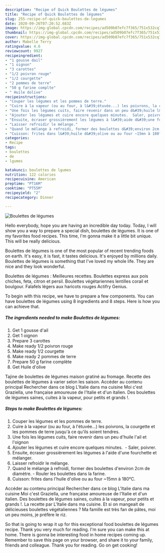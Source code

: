 ```yaml
---
description: "Recipe of Quick Boulettes de légumes"
title: "Recipe of Quick Boulettes de légumes"
slug: 255-recipe-of-quick-boulettes-de-legumes
date: 2020-09-26T07:20:52.683Z
image: https://img-global.cpcdn.com/recipes/ad509b07efc7f365/751x532cq70/boulettes-de-legumes-photo-principale-de-la-recette.jpg
thumbnail: https://img-global.cpcdn.com/recipes/ad509b07efc7f365/751x532cq70/boulettes-de-legumes-photo-principale-de-la-recette.jpg
cover: https://img-global.cpcdn.com/recipes/ad509b07efc7f365/751x532cq70/boulettes-de-legumes-photo-principale-de-la-recette.jpg
author: Mabelle Terry
ratingvalue: 4.6
reviewcount: 9927
recipeingredient:
- "1 gousse dail"
- "1 oignon"
- "3 carottes"
- "1/2 poivron rouge"
- "1/2 courgette"
- "2 pommes de terre"
- "50 g farine complte"
- " Huile dolive"
recipeinstructions:
- "Couper les légumes et les pommes de terre.⁣"
- "Cuire à la vapeur (ou au four, à l&#39;étuvée...) les poivrons, la courgette et les pommes de terre jusqu&#39;à ce qu&#39;ils soient tendres.⁣"
- "Une fois les légumes cuits, faire revenir dans un peu d&#39;huile l&#39;ail et l&#39;oignon"
- "Ajouter les légumes et cuire encore quelques minutes. ⁣ Saler, poivrer.⁣"
- "Ensuite, écraser grossièrement les légumes à l&#39;aide d&#39;une fourchette et mélanger.⁣"
- "Laisser refroidir le mélange.⁣"
- "Quand le mélange à refroidi, former des boulettes d&#39;environ 2cm de diamètre.⁣ Rouler les boulettes dans la farine.⁣"
- "Cuisson: frites dans l&#39;huile d&#39;olive ou au four ~15mn à 180°C.⁣"
categories:
- Recipe
tags:
- boulettes
- de
- lgumes

katakunci: boulettes de lgumes 
nutrition: 122 calories
recipecuisine: American
preptime: "PT16M"
cooktime: "PT55M"
recipeyield: "2"
recipecategory: Dinner

---
```



![Boulettes de légumes](https://img-global.cpcdn.com/recipes/ad509b07efc7f365/751x532cq70/boulettes-de-legumes-photo-principale-de-la-recette.jpg)

Hello everybody, hope you are having an incredible day today. Today, I will show you a way to prepare a special dish, boulettes de légumes. It is one of my favorites food recipes. This time, I'm gonna make it a little bit unique. This will be really delicious.

Boulettes de légumes is one of the most popular of recent trending foods on earth. It's easy, it is fast, it tastes delicious. It's enjoyed by millions daily. Boulettes de légumes is something that I've loved my whole life. They are nice and they look wonderful.

Boulettes de légumes : Meilleures recettes. Boulettes express aux pois chiches, feta, citron et persil. Boulettes végétariennes lentilles corail et boulgour. Falafels légers aux haricots rouges Actifry Genius.


To begin with this recipe, we have to prepare a few components. You can have boulettes de légumes using 8 ingredients and 8 steps. Here is how you can achieve that.

<!--inarticleads1-->

##### The ingredients needed to make Boulettes de légumes:

1. Get 1 gousse d&#39;ail
1. Get 1 oignon
1. Prepare 3 carottes
1. Make ready 1/2 poivron rouge
1. Make ready 1/2 courgette
1. Make ready 2 pommes de terre
1. Prepare 50 g farine complète
1. Get  Huile d&#39;olive


Tajine de boulettes de légumes maison gratiné au fromage. Recette des boulettes de légumes à varier selon les saison. Accéder au contenu principal Rechercher dans ce blog L&#39;Italie dans ma cuisine Moi c&#39;est Graziella, une française amoureuse de l&#39;Italie et d&#39;un italien. Des boulettes de légumes saines, cuites à la vapeur, pour petits et grands !. 

<!--inarticleads2-->

##### Steps to make Boulettes de légumes:

1. Couper les légumes et les pommes de terre.⁣
1. Cuire à la vapeur (ou au four, à l&#39;étuvée...) les poivrons, la courgette et les pommes de terre jusqu&#39;à ce qu&#39;ils soient tendres.⁣
1. Une fois les légumes cuits, faire revenir dans un peu d&#39;huile l&#39;ail et l&#39;oignon
1. Ajouter les légumes et cuire encore quelques minutes. ⁣ - Saler, poivrer.⁣
1. Ensuite, écraser grossièrement les légumes à l&#39;aide d&#39;une fourchette et mélanger.⁣
1. Laisser refroidir le mélange.⁣
1. Quand le mélange à refroidi, former des boulettes d&#39;environ 2cm de diamètre.⁣ - Rouler les boulettes dans la farine.⁣
1. Cuisson: frites dans l&#39;huile d&#39;olive ou au four ~15mn à 180°C.⁣


Accéder au contenu principal Rechercher dans ce blog L&#39;Italie dans ma cuisine Moi c&#39;est Graziella, une française amoureuse de l&#39;Italie et d&#39;un italien. Des boulettes de légumes saines, cuites à la vapeur, pour petits et grands !. La recette par L&#39;Italie dans ma cuisine. Et si on mangeait de délicieuses boulettes végétaliennes ? Ma famille est très fan de pâtes, moi un peu moins, je préfère le riz. 

So that is going to wrap it up for this exceptional food boulettes de légumes recipe. Thank you very much for reading. I'm sure you can make this at home. There is gonna be interesting food in home recipes coming up. Remember to save this page on your browser, and share it to your family, friends and colleague. Thank you for reading. Go on get cooking!
